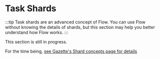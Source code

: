 # Task Shards

:::tip
Task shards are an advanced concept of Flow.
You can use Flow without knowing the details of shards,
but this section may help you better understand how Flow works.
:::

This section is still in progress.

For the time being,
[see Gazette's Shard concepts page for details](
https://gazette.readthedocs.io/en/latest/consumers-concepts.html#shards)